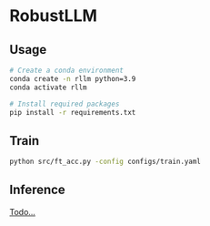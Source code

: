 # RobustLLM



## Usage

```bash
# Create a conda environment
conda create -n rllm python=3.9
conda activate rllm

# Install required packages
pip install -r requirements.txt
```

## Train

```bash
python src/ft_acc.py -config configs/train.yaml
```

## Inference
[Todo...](notebooks/inference.ipynb)